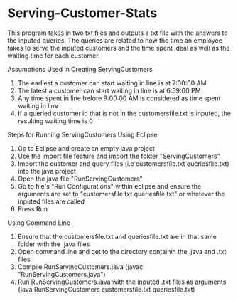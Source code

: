 # Serving-Customer-Stats

This program takes in two txt files and outputs a txt file with the answers to the inputed queries.
The queries are related to how the time an employee takes to serve the inputed customers and the
time spent ideal as well as the waiting time for each customer.

Assumptions Used in Creating ServingCustomers
1) The earliest a customer can start waiting in line is at 7:00:00 AM
2) The latest a customer can start waiting in line is at 6:59:00 PM
3) Any time spent in line before 9:00:00 AM is considered as time spent waiting in line
4) If a queried customer id that is not in the customersfile.txt is inputed, the resulting waiting time is 0

Steps for Running ServingCustomers
Using Eclipse
1) Go to Eclipse and create an empty java project
2) Use the import file feature and import the folder "ServingCustomers"
3) Import the customer and query files (i.e customersfile.txt queriesfile.txt) into the java project
4) Open the java file "RunServingCustomers"
5) Go to file's "Run Configurations" within eclipse and ensure the arguments are set to "customersfile.txt queriesfile.txt" or whatever the inputed files are called
6) Press Run

Using Command Line
1) Ensure that the customersfile.txt and queriesfile.txt are in that same folder with the .java files
2) Open command line and get to the directory containin the .java and .txt files
3) Compile RunServingCustomers.java (javac "RunServingCustomers.java")
4) Run RunServingCustomers.java with the inputed .txt files as arguments (java RunServingCustomers customersfile.txt queriesfile.txt)
